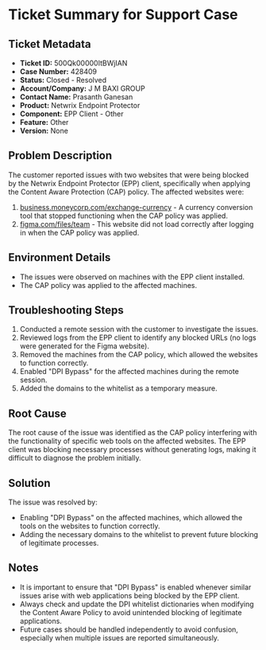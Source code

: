 # Ticket Summary for Support Case

## Ticket Metadata
- **Ticket ID:** 500Qk00000ItBWjIAN
- **Case Number:** 428409
- **Status:** Closed - Resolved
- **Account/Company:** J M BAXI GROUP
- **Contact Name:** Prasanth Ganesan
- **Product:** Netwrix Endpoint Protector
- **Component:** EPP Client - Other
- **Feature:** Other
- **Version:** None

## Problem Description
The customer reported issues with two websites that were being blocked by the Netwrix Endpoint Protector (EPP) client, specifically when applying the Content Aware Protection (CAP) policy. The affected websites were:
1. [business.moneycorp.com/exchange-currency](https://business.moneycorp.com/exchange-currency) - A currency conversion tool that stopped functioning when the CAP policy was applied.
2. [figma.com/files/team](https://figma.com/files/team) - This website did not load correctly after logging in when the CAP policy was applied.

## Environment Details
- The issues were observed on machines with the EPP client installed.
- The CAP policy was applied to the affected machines.

## Troubleshooting Steps
1. Conducted a remote session with the customer to investigate the issues.
2. Reviewed logs from the EPP client to identify any blocked URLs (no logs were generated for the Figma website).
3. Removed the machines from the CAP policy, which allowed the websites to function correctly.
4. Enabled "DPI Bypass" for the affected machines during the remote session.
5. Added the domains to the whitelist as a temporary measure.

## Root Cause
The root cause of the issue was identified as the CAP policy interfering with the functionality of specific web tools on the affected websites. The EPP client was blocking necessary processes without generating logs, making it difficult to diagnose the problem initially.

## Solution
The issue was resolved by:
- Enabling "DPI Bypass" on the affected machines, which allowed the tools on the websites to function correctly.
- Adding the necessary domains to the whitelist to prevent future blocking of legitimate processes.

## Notes
- It is important to ensure that "DPI Bypass" is enabled whenever similar issues arise with web applications being blocked by the EPP client.
- Always check and update the DPI whitelist dictionaries when modifying the Content Aware Policy to avoid unintended blocking of legitimate applications.
- Future cases should be handled independently to avoid confusion, especially when multiple issues are reported simultaneously.